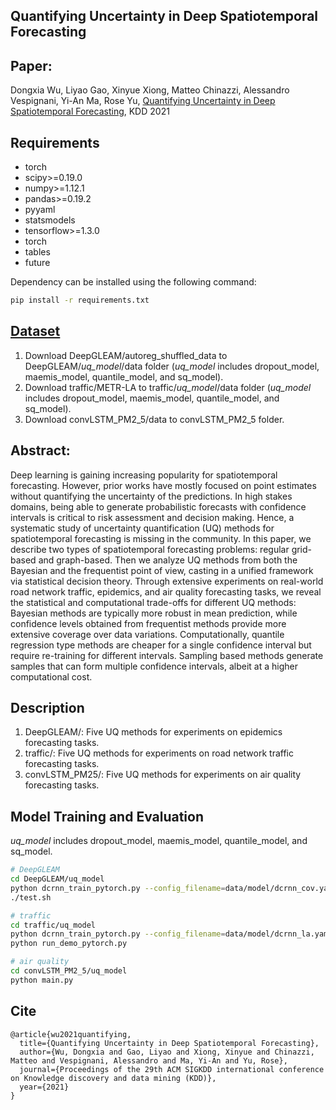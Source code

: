 ## Quantifying Uncertainty in Deep Spatiotemporal Forecasting
## Paper: 
Dongxia Wu, Liyao Gao, Xinyue Xiong, Matteo Chinazzi, Alessandro Vespignani, Yi-An Ma, Rose Yu, [Quantifying Uncertainty in Deep Spatiotemporal Forecasting](https://arxiv.org/abs/2105.11982), KDD 2021

## Requirements
* torch
* scipy>=0.19.0
* numpy>=1.12.1
* pandas>=0.19.2
* pyyaml
* statsmodels
* tensorflow>=1.3.0
* torch
* tables
* future

Dependency can be installed using the following command:
```bash
pip install -r requirements.txt
```

## [Dataset](https://drive.google.com/drive/folders/102QfowJq7zmyR3W5LjF1K_eNZ0eAA8RL?usp=sharing)
1. Download DeepGLEAM/autoreg_shuffled_data to DeepGLEAM/*uq_model*/data folder (*uq_model* includes dropout_model, maemis_model, quantile_model, and sq_model). 
2. Download traffic/METR-LA to traffic/*uq_model*/data folder (*uq_model* includes dropout_model, maemis_model, quantile_model, and sq_model). 
3. Download convLSTM_PM2_5/data to convLSTM_PM2_5 folder.


## Abstract:
Deep learning is gaining increasing popularity for spatiotemporal forecasting. However, prior works have mostly focused on point estimates without quantifying the uncertainty of the predictions. In high stakes domains, being able to generate probabilistic forecasts with confidence intervals is critical to risk assessment and decision making. Hence, a systematic study of uncertainty quantification (UQ) methods for spatiotemporal forecasting is missing in the community. In this paper, we describe two types of spatiotemporal forecasting problems: regular grid-based and graph-based. Then we analyze UQ methods from both the Bayesian and the frequentist point of view, casting in a unified framework via statistical decision theory. Through extensive experiments on real-world road network traffic, epidemics, and air quality forecasting tasks, we reveal the statistical and computational trade-offs for different UQ methods: Bayesian methods are typically more robust in mean prediction, while confidence levels obtained from frequentist methods provide more extensive coverage over data variations. Computationally, quantile regression type methods are cheaper for a single confidence interval but require re-training for different intervals. Sampling based methods generate samples that can form multiple confidence intervals, albeit at a higher computational cost.


## Description
1. DeepGLEAM/: Five UQ methods for experiments on epidemics forecasting tasks.
2. traffic/: Five UQ methods for experiments on road network traffic forecasting tasks.
3. convLSTM_PM25/: Five UQ methods for experiments on air quality forecasting tasks.


## Model Training and Evaluation
*uq_model* includes dropout_model, maemis_model, quantile_model, and sq_model.
```bash
# DeepGLEAM
cd DeepGLEAM/uq_model
python dcrnn_train_pytorch.py --config_filename=data/model/dcrnn_cov.yaml
./test.sh

# traffic
cd traffic/uq_model
python dcrnn_train_pytorch.py --config_filename=data/model/dcrnn_la.yaml
python run_demo_pytorch.py

# air quality
cd convLSTM_PM2_5/uq_model
python main.py
```


## Cite
```
@article{wu2021quantifying,
  title={Quantifying Uncertainty in Deep Spatiotemporal Forecasting},
  author={Wu, Dongxia and Gao, Liyao and Xiong, Xinyue and Chinazzi, Matteo and Vespignani, Alessandro and Ma, Yi-An and Yu, Rose},
  journal={Proceedings of the 29th ACM SIGKDD international conference on Knowledge discovery and data mining (KDD)},
  year={2021}
}
```
